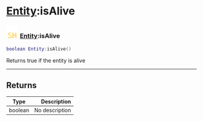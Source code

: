 # [Entity](../entity/README.md):isAlive

### <img src="../../.gitbook/assets/shared.png" width="32" height="32" /> [Entity](../entity/README.md):isAlive

```lua
boolean Entity:isAlive()
```

Returns true if the entity is alive<br>

-----------------
## Returns

| Type   | Description |
| ------ | ----------: |
| boolean | No description |
